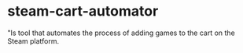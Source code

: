 # steam-cart-automator
"Is tool that automates the process of adding games to the cart on the Steam platform.
